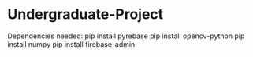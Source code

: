# Undergraduate-Project
Dependencies needed:
  pip install pyrebase
  pip install opencv-python
  pip install numpy
  pip install firebase-admin
  

